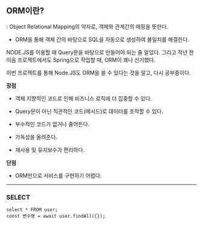 ## ORM이란?

: Object Relational Mapping의 약자로, 객체와 관계간의 매핑을 뜻한다.

- ORM을 통해 객체 간의 바탕으로 SQL을 자동으로 생성하여 불일치를 해결한다.

NODE.JS를 이용할 때 Query문을 바탕으로 만들어야 되는 줄 알았다. 그리고 작년 한이음 프로젝트에서도 Spring으로 작업할 때, ORM이 꽤나 신기했다.

이번 프로젝트를 통해 Node.JS도 ORM을 쓸 수 있다는 것을 알고, 다시 공부중이다.

**장점**

- 객체 지향적인 코드로 인해 비즈니스 로직에 더 집중할 수 있다.

- Query문이 아닌 직관적인 코드(메서드)로 데이터를 조작할 수 있다.

- 부수적인 코드가 없거나 줄어든다.

- 가독성을 올려준다.

- 재사용 및 유지보수가 편리하다.

**단점**

- ORM만으로 서비스를 구현하기 어렵다.

---

### SELECT

```
select * FROM user;
const 변수명 = await user.findAll({});
```
